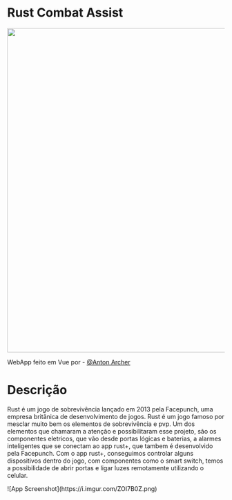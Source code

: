 <h1>Rust Combat Assist</h1>
<p align="center">
<img src="https://i.imgur.com/iE8eIjb.png" width="750">
</p>
<p>WebApp feito em Vue por - <a href="https://github.com/hota12">@Anton Archer</a></p>
<h1>Descrição</h1>
<p>
Rust é um jogo de sobrevivência lançado em 2013 pela 
Facepunch, uma empresa britânica de desenvolvimento de jogos.
Rust é um jogo famoso por mesclar muito bem os elementos de sobrevivência
e pvp. Um dos elementos que chamaram a atenção e possibilitaram
esse projeto, são os componentes eletricos, que vão desde portas lógicas
e baterias, a alarmes inteligentes que se conectam ao app
rust+, que tambem é desenvolvido pela Facepunch. Com o app rust+, conseguimos controlar alguns dispositivos
dentro do jogo, com componentes como o smart switch, temos a possibilidade de abrir portas e ligar luzes remotamente
utilizando o celular.
</p>
![App Screenshot](https://i.imgur.com/ZOI7B0Z.png)
